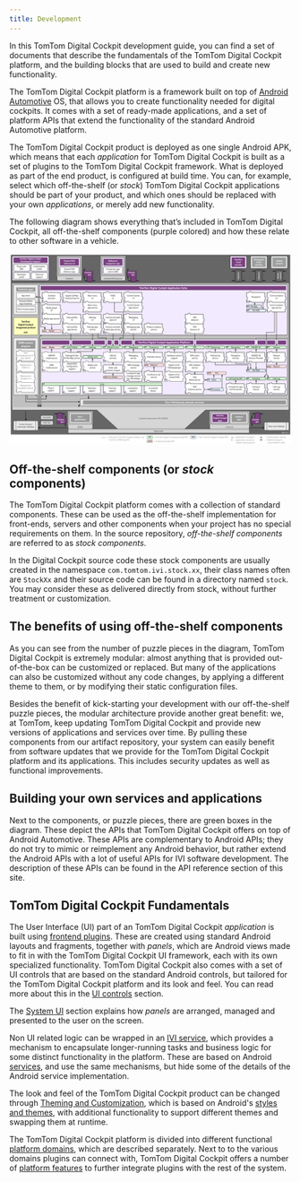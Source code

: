 ```yaml
---
title: Development
---
```


In this TomTom Digital Cockpit development guide, you can find a set of documents that describe the
fundamentals of the TomTom Digital Cockpit platform, and the building blocks that are used to build and
create new functionality.

The TomTom Digital Cockpit platform is a framework built on top of
[Android Automotive](https://source.android.com/devices/automotive) OS, that allows you to create
functionality needed for digital cockpits. It comes with a set of ready-made applications, and a set
of platform APIs that extend the functionality of the standard Android Automotive platform.

The TomTom Digital Cockpit product is deployed as one single Android APK, which means that each _application_
for TomTom Digital Cockpit is built as a set of plugins to the TomTom Digital Cockpit framework. What is deployed as
part of the end product, is configured at build time. You can, for example, select which
off-the-shelf (or _stock_) TomTom Digital Cockpit applications should be part of your product, and which ones
should be replaced with your own _applications_, or merely add new functionality.

The following diagram shows everything that’s included in TomTom Digital Cockpit, all off-the-shelf
components (purple colored) and how these relate to other software in a vehicle.

![TomTom Digital Cockpit architecture](images/tomtom-digital-cockpit-architecture.png)

## Off-the-shelf components (or _stock_ components)

The TomTom Digital Cockpit platform comes with a collection of standard components. These can be used as the
off-the-shelf implementation for front-ends, servers and other components when your project has no
special requirements on them. In the source repository, _off-the-shelf components_ are referred to
as _stock components_.

In the Digital Cockpit source code these stock components are usually created in the namespace
`com.tomtom.ivi.stock.xx`, their class names often are `StockXx` and their source code can be found
in a directory named `stock`. You may consider these as delivered directly from stock, without
further treatment or customization.

## The benefits of using off-the-shelf components

As you can see from the number of puzzle pieces in the diagram, TomTom Digital Cockpit is extremely modular:
almost anything that is provided out-of-the-box can be customized or replaced. But many of the
applications can also be customized without any code changes, by applying a different theme to them,
or by modifying their static configuration files.

Besides the benefit of kick-starting your development with our off-the-shelf puzzle pieces, the
modular architecture provide another great benefit: we, at TomTom, keep updating TomTom Digital Cockpit and
provide new versions of applications and services over time. By pulling these components from our
artifact repository, your system can easily benefit from software updates that we provide for the
TomTom Digital Cockpit platform and its applications. This includes security updates as well as functional
improvements.

## Building your own services and applications

Next to the components, or puzzle pieces, there are green boxes in the diagram. These depict the
APIs that TomTom Digital Cockpit offers on top of Android Automotive. These APIs are complementary to Android
APIs; they do not try to mimic or reimplement any Android behavior, but rather extend the Android
APIs with a lot of useful APIs for IVI software development. The description of these APIs can be
found in the API reference section of this site.

## TomTom Digital Cockpit Fundamentals

The User Interface (UI) part of an TomTom Digital Cockpit _application_ is built using
[frontend plugins](/tomtom-digital-cockpit/documentation/development/frontend-plugins). These are created
using standard Android layouts and fragments, together with _panels_, which are Android views made
to fit in with the TomTom Digital Cockpit UI framework, each with its own specialized functionality. TomTom
Digital Cockpit also comes with a set of UI controls that are based on the standard Android controls, but
tailored for the TomTom Digital Cockpit platform and its look and feel. You can read more about this in the
[UI controls](/tomtom-digital-cockpit/documentation/development/ui-controls) section.

The [System UI](/tomtom-digital-cockpit/documentation/development/system-ui) section explains how _panels_
are arranged, managed and presented to the user on the screen.

Non UI related logic can be wrapped in an
[IVI service](/tomtom-digital-cockpit/documentation/development/ivi-services), which provides a mechanism to
encapsulate longer-running tasks and business logic for some distinct functionality in the platform.
These are based on Android [services](https://developer.android.com/guide/components/services), and
use the same mechanisms, but hide some of the details of the Android service implementation.

The look and feel of the TomTom Digital Cockpit product can be changed through
[Theming and Customization](/tomtom-digital-cockpit/documentation/development/theming-and-customization),
which is based on Android's
[styles and themes](https://developer.android.com/guide/topics/ui/look-and-feel/themes), with
additional functionality to support different themes and swapping them at runtime.

The TomTom Digital Cockpit platform is divided into different functional
[platform domains](/tomtom-digital-cockpit/documentation/development/platform-domains/overview), which are
described separately. Next to to the various domains plugins can connect with, TomTom Digital Cockpit offers
a number of [platform features](/tomtom-digital-cockpit/documentation/development/platform-features/overview)
to further integrate plugins with the rest of the system.
